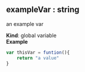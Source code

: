 <a name="exampleVar"></a>
## exampleVar : string
an example var

**Kind**: global variable  
**Example**
```js
var thisVar = funtion(){
    return "a value"
}
```


